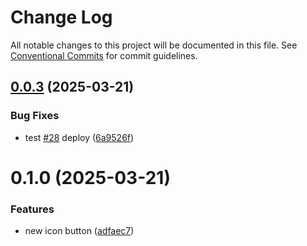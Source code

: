 # Change Log

All notable changes to this project will be documented in this file.
See [Conventional Commits](https://conventionalcommits.org) for commit guidelines.

## [0.0.3](https://github.com/Flash-Global66/b2b-ui-framework/compare/@flash-global66/b2b-ui-icon-button@0.1.0...@flash-global66/b2b-ui-icon-button@0.0.3) (2025-03-21)


### Bug Fixes

* test [#28](https://github.com/Flash-Global66/b2b-ui-framework/issues/28) deploy ([6a9526f](https://github.com/Flash-Global66/b2b-ui-framework/commit/6a9526f986d683e05284d289c3022e35e1c7a590))





# 0.1.0 (2025-03-21)


### Features

* new icon button ([adfaec7](https://github.com/Flash-Global66/b2b-ui-framework/commit/adfaec7f90c4181e4ef7076b2a1ad2fd555de21d))
